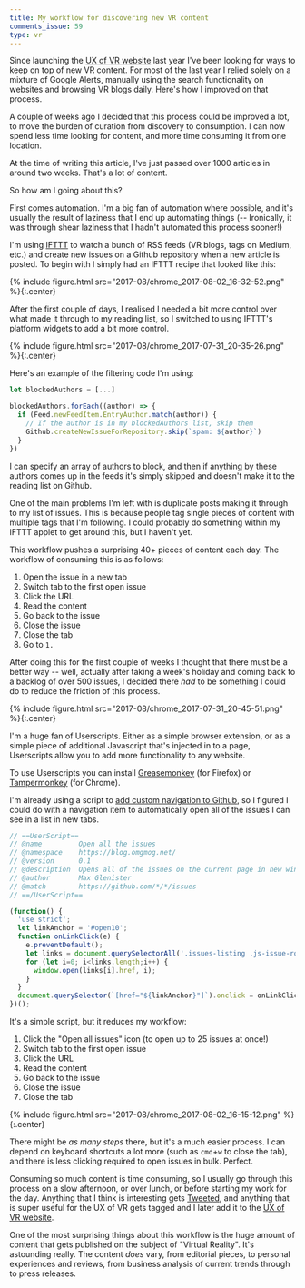 ```yaml
---
title: My workflow for discovering new VR content
comments_issue: 59
type: vr
---
```


Since launching the [UX of VR website](https://www.uxofvr.com) last year I've been looking for ways to keep on top of new VR content. For most of the last year I relied solely on a mixture of Google Alerts, manually using the search functionality on websites and browsing VR blogs daily. Here's how I improved on that process.

<!-- more -->

A couple of weeks ago I decided that this process could be improved a lot, to move the burden of curation from discovery to consumption. I can now spend less time looking for content, and more time consuming it from one location.

At the time of writing this article, I've just passed over 1000 articles in around two weeks. That's a lot of content.

So how am I going about this?

First comes automation. I'm a big fan of automation where possible, and it's usually the result of laziness that I end up automating things (-- Ironically, it was through shear laziness that I hadn't automated this process sooner!) 

I'm using [IFTTT](https://ifttt.com) to watch a bunch of RSS feeds (VR blogs, tags on Medium, etc.) and create new issues on a Github repository when a new article is posted. To begin with I simply had an IFTTT recipe that looked like this:

{% include figure.html src="2017-08/chrome_2017-08-02_16-32-52.png" %}{:.center}

After the first couple of days, I realised I needed a bit more control over what made it through to my reading list, so I switched to using IFTTT's platform widgets to add a bit more control.

{% include figure.html src="2017-08/chrome_2017-07-31_20-35-26.png" %}{:.center}

Here's an example of the filtering code I'm using:

```javascript
let blockedAuthors = [...]

blockedAuthors.forEach((author) => {
  if (Feed.newFeedItem.EntryAuthor.match(author)) {
    // If the author is in my blockedAuthors list, skip them
    Github.createNewIssueForRepository.skip(`spam: ${author}`)
  }
})
```

I can specify an array of authors to block, and then if anything by these authors comes up in the feeds it's simply skipped and doesn't make it to the reading list on Github.

One of the main problems I'm left with is duplicate posts making it through to my list of issues. This is because people tag single pieces of content with multiple tags that I'm following. I could probably do something within my IFTTT applet to get around this, but I haven't yet.

This workflow pushes a surprising 40+ pieces of content each day. The workflow of consuming this is as follows:

1. Open the issue in a new tab
2. Switch tab to the first open issue
3. Click the URL
4. Read the content
5. Go back to the issue
6. Close the issue
7. Close the tab
8. Go to `1.`

After doing this for the first couple of weeks I thought that there must be a better way -- well, actually after taking a week's holiday and coming back to a backlog of over 500 issues, I decided there _had_ to be something I could do to reduce the friction of this process.

{% include figure.html src="2017-08/chrome_2017-07-31_20-45-51.png" %}{:.center}

I'm a huge fan of Userscripts. Either as a simple browser extension, or as a simple piece of additional Javascript that's injected in to a page, Userscripts allow you to add more functionality to any website.

To use Userscripts you can install [Greasemonkey](https://addons.mozilla.org/en-gb/firefox/addon/greasemonkey/) (for Firefox) or [Tampermonkey](https://chrome.google.com/webstore/detail/tampermonkey/dhdgffkkebhmkfjojejmpbldmpobfkfo?hl=en) (for Chrome).

I'm already using a script to [add custom navigation to Github](https://greasyfork.org/scripts/20830-github-custom-navigation), so I figured I could do with a navigation item to automatically open all of the issues I can see in a list in new tabs.

```javascript
// ==UserScript==
// @name         Open all the issues
// @namespace    https://blog.omgmog.net/
// @version      0.1
// @description  Opens all of the issues on the current page in new windows
// @author       Max Glenister
// @match        https://github.com/*/*/issues
// ==/UserScript==

(function() {
  'use strict';
  let linkAnchor = '#open10';
  function onLinkClick(e) {
    e.preventDefault();
    let links = document.querySelectorAll('.issues-listing .js-issue-row .js-navigation-open');
    for (let i=0; i<links.length;i++) {
      window.open(links[i].href, i);
    }
  }
  document.querySelector(`[href="${linkAnchor}"]`).onclick = onLinkClick;
})();
```

It's a simple script, but it reduces my workflow:

1. Click the "Open all issues" icon (to open up to 25 issues at once!)
2. Switch tab to the first open issue
3. Click the URL 
4. Read the content
5. Go back to the issue
6. Close the issue
7. Close the tab

{% include figure.html src="2017-08/chrome_2017-08-02_16-15-12.png" %}{:.center}

There might be _as many steps_ there, but it's a much easier process. I can depend on keyboard shortcuts a lot more (such as `cmd`+`w` to close the tab), and there is less clicking required to open issues in bulk. Perfect.

Consuming so much content is time consuming, so I usually go through this process on a slow afternoon, or over lunch, or before starting my work for the day. Anything that I think is interesting gets [Tweeted](https://twitter.com/omgmog), and anything that is super useful for the UX of VR gets tagged and I later add it to the [UX of VR website](https://www.uxofvr.com).

One of the most surprising things about this workflow is the huge amount of content that gets published on the subject of "Virtual Reality". It's astounding really. The content _does_ vary, from editorial pieces, to personal experiences and reviews, from business analysis of current trends through to press releases.

